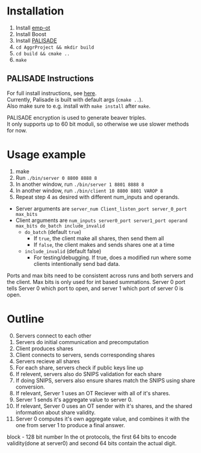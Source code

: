# Installation

1. Install [emp-ot](https://github.com/emp-toolkit/emp-ot)
2. Install Boost
3. Install [PALISADE](https://gitlab.com/palisade/palisade-release)
3. `cd AggrProject && mkdir build`
4. `cd build && cmake ..`
5. `make`

## PALISADE Instructions

For full install instructions, see [here](https://gitlab.com/palisade/palisade-release/-/wikis/Build-instructions).  
Currently, Palisade is built with default args (`cmake ..`).  
Also make sure to e.g. install with `make install` after `make`.

PALISADE encryption is used to generate beaver triples.  
It only supports up to 60 bit moduli, so otherwise we use slower methods for now.

# Usage example

1. make
2. Run `./bin/server 0 8800 8888 8`
3. In another window, run `./bin/server 1 8801 8888 8`
4. In another window, run `./bin/client 10 8800 8801 VAROP 8`
5. Repeat step 4 as desired with different num_inputs and operands. 

* Server arguments are `server_num Client_listen_port server_0_port max_bits`
* Client arguments are `num_inputs server0_port server1_port operand max_bits do_batch include_invalid`
  * `do_batch` (default `true`)
    * If `true`, the client make all shares, then send them all
    * If `false`, the client makes and sends shares one at a time
  * `include_invalid` (default false)
    * For testing/debugging. If true, does a modified run where some clients intentionally send bad data.

Ports and max bits need to be consistent across runs and both servers and the client.
Max bits is only used for int based summations.
Server 0 port tells Server 0 which port to open, and server 1 which port of server 0 is open.

# Outline

0. Servers connect to each other
1. Servers do initial communication and precomputation
2. Client produces shares
3. Client connects to servers, sends corresponding shares
4. Servers recieve all shares
5. For each share, servers check if public keys line up
6. If relevent, servers also do SNIPS validation for each share
7. If doing SNIPS, servers also ensure shares match the SNIPS using share conversion.
8. If relevant, Server 1 uses an OT Reciever with all of it's shares.
9. Server 1 sends it's aggregate value to server 0. 
10. If relevant, Server 0 uses an OT sender with it's shares, and the shared information about share validity.
11. Server 0 computes it's own aggregate value, and combines it with the one from server 1 to produce a final answer.

block - 128 bit number
In the ot protocols, the first 64 bits to encode validity(done at server0) and second 64 bits contain the actual digit.
